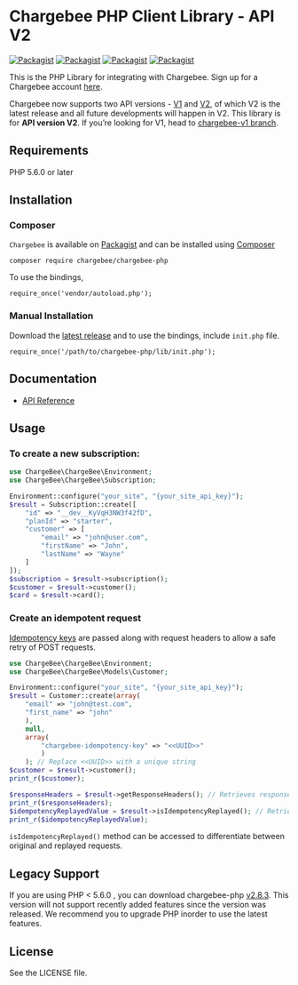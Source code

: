 # Chargebee PHP Client Library - API V2

[![Packagist](https://img.shields.io/packagist/v/chargebee/chargebee-php.svg?maxAge=2592000)](https://packagist.org/packages/chargebee/chargebee-php)
[![Packagist](https://img.shields.io/packagist/dt/chargebee/chargebee-php.svg?maxAge=2592000)](https://packagist.org/packages/chargebee/chargebee-php/stats)
[![Packagist](https://img.shields.io/packagist/dm/chargebee/chargebee-php.svg?maxAge=2592000)](https://packagist.org/packages/chargebee/chargebee-php/stats)
[![Packagist](https://img.shields.io/packagist/l/chargebee/chargebee-php.svg?maxAge=2592000)](https://packagist.org/packages/chargebee/chargebee-php)

This is the PHP Library for integrating with Chargebee. Sign up for a Chargebee account [here](https://www.chargebee.com).

Chargebee now supports two API versions - [V1](https://apidocs.chargebee.com/docs/api/v1) and [V2](https://apidocs.chargebee.com/docs/api), of which V2 is the latest release and all future developments will happen in V2. This library is for <b>API version V2</b>. If you’re looking for V1, head to [chargebee-v1 branch](https://github.com/chargebee/chargebee-php/tree/chargebee-v1).

## Requirements

PHP 5.6.0 or later

## Installation

### Composer
```Chargebee``` is available on [Packagist](https://packagist.org/packages/chargebee/chargebee-php) and can be installed using [Composer](https://getcomposer.org/)

<pre><code>composer require chargebee/chargebee-php</code></pre>

To use the bindings, 
<pre><code>require_once('vendor/autoload.php');</code></pre>

### Manual Installation
Download the [latest release](https://github.com/chargebee/chargebee-php/releases) and to use the bindings, include 
<code>init.php</code> file. 
<pre><code>require_once('/path/to/chargebee-php/lib/init.php');</code></pre>

## Documentation

* <a href="https://apidocs.chargebee.com/docs/api?lang=php" target="_blank">API Reference</a>

## Usage

### To create a new subscription:

```php
use ChargeBee\ChargeBee\Environment;
use ChargeBee\ChargeBee\Subscription;

Environment::configure("your_site", "{your_site_api_key}");
$result = Subscription::create([
    "id" => "__dev__KyVqH3NW3f42fD",
    "planId" => "starter",
    "customer" => [
        "email" => "john@user.com",
        "firstName" => "John",
        "lastName" => "Wayne"
    ]
]);
$subscription = $result->subscription();
$customer = $result->customer();
$card = $result->card();
```

### Create an idempotent request

[Idempotency keys](https://apidocs.chargebee.com/docs/api) are passed along with request headers to allow a safe retry of POST requests. 

```php
use ChargeBee\ChargeBee\Environment;
use ChargeBee\ChargeBee\Models\Customer;

Environment::configure("your_site", "{your_site_api_key}");
$result = Customer::create(array(
    "email" => "john@test.com",
    "first_name" => "john"
    ), 
    null, 
    array(
        "chargebee-idempotency-key" => "<<UUID>>"
        )
    ); // Replace <<UUID>> with a unique string
$customer = $result->customer();
print_r($customer);

$responseHeaders = $result->getResponseHeaders(); // Retrieves response headers
print_r($responseHeaders);
$idempotencyReplayedValue = $result->isIdempotencyReplayed(); // Retrieves Idempotency replayed header value
print_r($idempotencyReplayedValue);
```
`isIdempotencyReplayed()` method can be accessed to differentiate between original and replayed requests.

## Legacy Support

If you are using PHP < 5.6.0 , you can download chargebee-php [v2.8.3](https://github.com/chargebee/chargebee-php/tree/v2.8.3). This version will not support recently added features since the version was released. We recommend you to upgrade PHP inorder to use the latest features. 
## License

See the LICENSE file.

